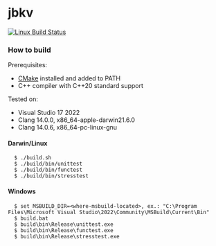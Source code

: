 # jbkv
[![Linux Build Status](https://github.com/YuraAka/jbkv/actions/workflows/cmake.yml/badge.svg)](https://github.com/YuraAka/jbkv/actions/workflows/cmake.yml)
### How to build
Prerequisites:
- [CMake](https://cmake.org) installed and added to PATH
- C++ compiler with C++20 standard support

Tested on:
- Visual Studio 17 2022
- Clang 14.0.0, x86_64-apple-darwin21.6.0
- Clang 14.0.6, x86_64-pc-linux-gnu

#### Darwin/Linux
```
  $ ./build.sh
  $ ./build/bin/unittest
  $ ./build/bin/functest
  $ ./build/bin/stresstest
```

#### Windows
```
  $ set MSBUILD_DIR=<where-msbuild-located>, ex.: "C:\Program Files\Microsoft Visual Studio\2022\Community\MSBuild\Current\Bin"
  $ build.bat
  $ build\bin\Release\unittest.exe
  $ build\bin\Release\functest.exe
  $ build\bin\Release\stresstest.exe
```


